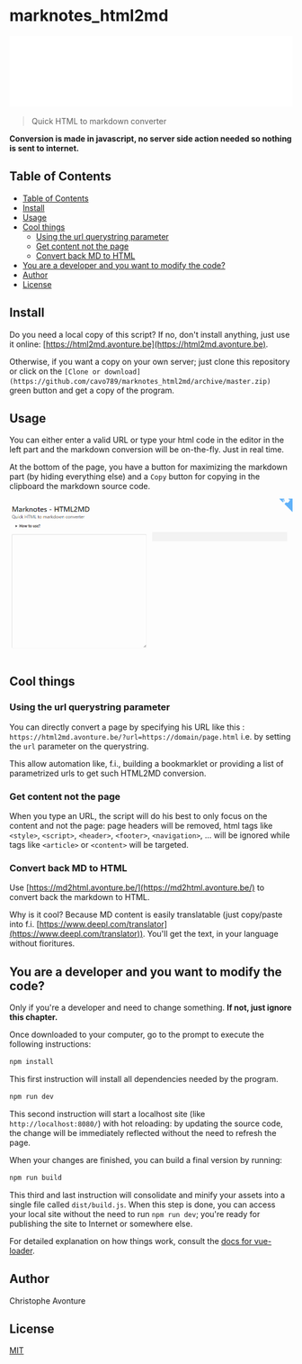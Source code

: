 # marknotes_html2md

![banner](./banner.svg)

> Quick HTML to markdown converter

**Conversion is made in javascript, no server side action needed so nothing is sent to internet.**

## Table of Contents

* [Table of Contents](#Table-of-Contents)
* [Install](#Install)
* [Usage](#Usage)
* [Cool things](#Cool-things)
  * [Using the url querystring parameter](#Using-the-url-querystring-parameter)
  * [Get content not the page](#Get-content-not-the-page)
  * [Convert back MD to HTML](#Convert-back-MD-to-HTML)
* [You are a developer and you want to modify the code?](#You-are-a-developer-and-you-want-to-modify-the-code)
* [Author](#Author)
* [License](#License)

## Install

Do you need a local copy of this script? If no, don't install anything, just use it online: [https://html2md.avonture.be](https://html2md.avonture.be).

Otherwise, if you want a copy on your own server; just clone this repository or click on the `[Clone or download](https://github.com/cavo789/marknotes_html2md/archive/master.zip)` green button and get a copy of the program.

## Usage

You can either enter a valid URL or type your html code in the editor in the left part and the markdown conversion will be on-the-fly. Just in real time.

At the bottom of the page, you have a button for maximizing the markdown part (by hiding everything else) and a `Copy` button for copying in the clipboard the markdown source code.

![demo.gif](image/demo.gif)

## Cool things

### Using the url querystring parameter

You can directly convert a page by specifying his URL like this : `https://html2md.avonture.be/?url=https://domain/page.html` i.e. by setting the `url` parameter on the querystring.

This allow automation like, f.i., building a bookmarklet or providing a list of parametrized urls to get such HTML2MD conversion.

### Get content not the page

When you type an URL, the script will do his best to only focus on the content and not the page: page headers will be removed, html tags like `<style>`, `<script>`, `<header>`, `<footer>`, `<navigation>`, ... will be ignored while tags like `<article>` or `<content>` will be targeted.

### Convert back MD to HTML

Use [https://md2html.avonture.be/](https://md2html.avonture.be/) to convert back the markdown to HTML.

Why is it cool? Because MD content is easily translatable (just copy/paste into f.i. [https://www.deepl.com/translator](https://www.deepl.com/translator)). You'll get the text, in your language without fioritures.

## You are a developer and you want to modify the code?

Only if you're a developer and need to change something. **If not, just ignore this chapter.**

Once downloaded to your computer, go to the prompt to execute the following instructions:

```bash
npm install
```

This first instruction will install all dependencies needed by the program.

```bash
npm run dev
```

This second instruction will start a localhost site (like `http://localhost:8080/`) with hot reloading: by updating the source code, the change will be immediately reflected without the need to refresh the page.

When your changes are finished, you can build a final version by running:

```bash
npm run build
```

This third and last instruction will consolidate and minify your assets into a single file called `dist/build.js`. When this step is done, you can access your local site without the need to run `npm run dev`; you're ready for publishing the site to Internet or somewhere else.

For detailed explanation on how things work, consult the [docs for vue-loader](http://vuejs.github.io/vue-loader).

## Author

Christophe Avonture

## License

[MIT](LICENSE)
